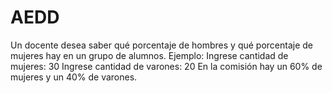 # AEDD
Un docente desea saber qué porcentaje de hombres y qué porcentaje de mujeres hay en un grupo de alumnos.
Ejemplo: Ingrese cantidad de mujeres: 30
Ingrese cantidad de varones: 20
En la comisión hay un 60% de mujeres y un 40% de varones. 